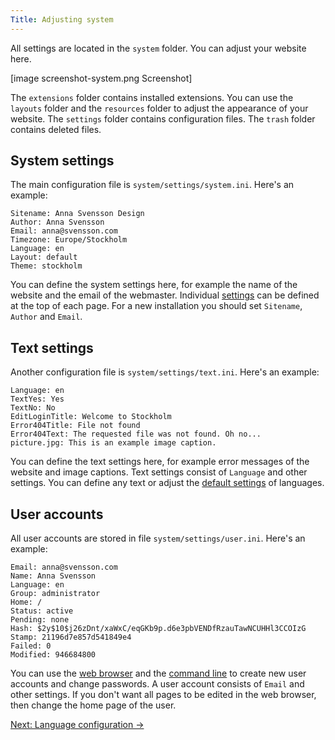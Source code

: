 ```yaml
---
Title: Adjusting system
---
```

All settings are located in the `system` folder. You can adjust your website here.

[image screenshot-system.png Screenshot]

The `extensions` folder contains installed extensions. You can use the `layouts` folder and the `resources` folder to adjust the appearance of your website. The `settings` folder contains configuration files. The `trash` folder contains deleted files.

## System settings

The main configuration file is `system/settings/system.ini`. Here's an example:

    Sitename: Anna Svensson Design
    Author: Anna Svensson
    Email: anna@svensson.com
    Timezone: Europe/Stockholm
    Language: en
    Layout: default
    Theme: stockholm

You can define the system settings here, for example the name of the website and the email of the webmaster. Individual [settings](markdown-cheat-sheet#settings) can be defined at the top of each page. For a new installation you should set `Sitename`, `Author` and `Email`.

## Text settings

Another configuration file is `system/settings/text.ini`. Here's an example:

    Language: en
    TextYes: Yes
    TextNo: No
    EditLoginTitle: Welcome to Stockholm
    Error404Title: File not found
    Error404Text: The requested file was not found. Oh no...
    picture.jpg: This is an example image caption.

You can define the text settings here, for example error messages of the website  and image captions. Text settings consist of `Language` and other settings. You can define any text or adjust the [default settings](https://github.com/datenstrom/yellow-extensions/blob/master/languages/english/english-language.txt) of languages.

## User accounts

All user accounts are stored in file `system/settings/user.ini`. Here's an example:

    Email: anna@svensson.com
    Name: Anna Svensson
    Language: en
    Group: administrator
    Home: /
    Status: active
    Pending: none
    Hash: $2y$10$j26zDnt/xaWxC/eqGKb9p.d6e3pbVENDfRzauTawNCUHHl3CCOIzG
    Stamp: 21196d7e857d541849e4
    Failed: 0
    Modified: 946684800

You can use the [web browser](https://github.com/datenstrom/yellow-extensions/tree/master/features/edit) and the [command line](https://github.com/datenstrom/yellow-extensions/tree/master/features/command) to create new user accounts and change passwords. A user account consists of `Email` and other settings. If you don't want all pages to be edited in the web browser, then change the home page of the user.

[Next: Language configuration →](language-configuration)